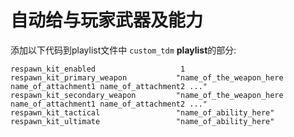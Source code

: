 # 自动给与玩家武器及能力

添加以下代码到playlist文件中 `custom_tdm` **playlist**的部分:

```text
respawn_kit_enabled                   1
respawn_kit_primary_weapon           "name_of_the_weapon_here name_of_attachment1 name_of_attachment2 ..."
respawn_kit_secondary_weapon         "name_of_the_weapon_here name_of_attachment1 name_of_attachment2 ..."
respawn_kit_tactical                 "name_of_ability_here"
respawn_kit_ultimate                 "name_of_ability_here"
```

